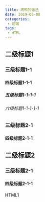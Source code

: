 ```yaml
---
title: 烤鸭的做法
date: 2019-08-08
categories:
 - 前端
tags:
 - HTML
---
```


## 二级标题1
### 三级标题1-1
#### 四级标题1-1-1
##### 五级标题1-1-1-1
###### 六级标题1-1-1-1-1
### 三级标题2-1
#### 四级标题2-1-1
## 二级标题2
### 三级标题2-1
#### 四级标题2-1-1
HTML1





